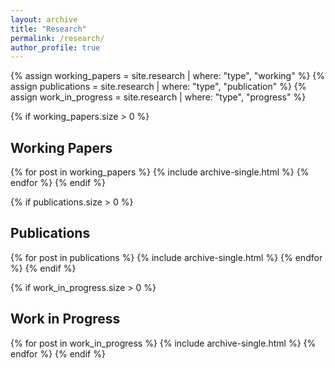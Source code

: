 ```yaml
---
layout: archive
title: "Research"
permalink: /research/
author_profile: true
---
```


{% assign working_papers = site.research | where: "type", "working" %}
{% assign publications = site.research | where: "type", "publication" %}
{% assign work_in_progress = site.research | where: "type", "progress" %}

{% if working_papers.size > 0 %}
## Working Papers

{% for post in working_papers %}
  {% include archive-single.html %}
{% endfor %}
{% endif %}

{% if publications.size > 0 %}
## Publications

{% for post in publications %}
  {% include archive-single.html %}
{% endfor %}
{% endif %}

{% if work_in_progress.size > 0 %}
## Work in Progress

{% for post in work_in_progress %}
  {% include archive-single.html %}
{% endfor %}
{% endif %} 